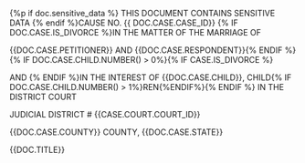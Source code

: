 {%p if doc.sensitive_data %}
THIS DOCUMENT CONTAINS
SENSITIVE DATA
{% endif %}CAUSE NO. {{ DOC.CASE.CASE_ID}}
{% IF DOC.CASE.IS_DIVORCE %}IN THE MATTER OF
THE MARRIAGE OF

{{DOC.CASE.PETITIONER}}
AND
{{DOC.CASE.RESPONDENT}}{% ENDIF %}{% IF DOC.CASE.CHILD.NUMBER() > 0%}{% IF CASE.IS_DIVORCE %}

AND {% ENDIF %}IN THE INTEREST OF {{DOC.CASE.CHILD}}, 
CHILD{% IF DOC.CASE.CHILD.NUMBER() > 1%}REN{%ENDIF%}{% ENDIF %}	IN THE DISTRICT COURT

JUDICIAL DISTRICT # {{CASE.COURT.COURT_ID}}

{{DOC.CASE.COUNTY}} COUNTY, {{DOC.CASE.STATE}}

{{DOC.TITLE}}

